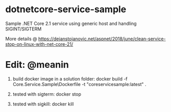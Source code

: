# dotnetcore-service-sample
Sample .NET Core 2.1 service using generic host and handling SIGINT/SIGTERM

More details @ https://dejanstojanovic.net/aspnet/2018/june/clean-service-stop-on-linux-with-net-core-21/


# Edit: @meanin


1. build docker image in a solution folder:
	docker build -f Core.Service.Sample\Dockerfile -t "coreservicesample:latest" .
	
2. tested with sigterm:
	docker stop <containerid>
	
3. tested with sigkill:
	docker kill <containerid>